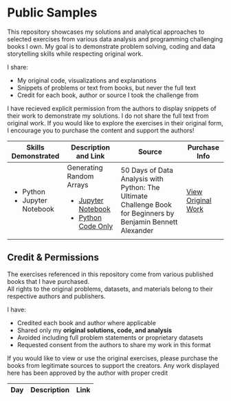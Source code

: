 # Public Samples
This repository showcases my solutions and analytical approaches to selected exercises from various data analysis and programming challenging books I own. My goal is to demonstrate problem solving, coding and data storytelling skills while respecting original work.

I share:
- My original code, visualizations and explanations
- Snippets of problems or text from books, but never the full text
- Credit for each book, author or source I took the challenge from

I have recieved explicit permission from the authors to display snippets of their work to demonstrate my solutions. I do not share the full text from original work. If you would like to explore the exercises in their original form, I encourage you to purchase the content and support the authors!

| Skills Demonstrated | Description and Link | Source | Purchase Info |
|-----|---|---|-----|
| <ul><li>Python</li><li>Jupyter Notebook</li></ul> | Generating Random Arrays<ul><li>[Jupyter Notebook]([Jupyter-Notebook/day03.ipynb](https://github.com/MegApril/public-samples/tree/4431e9b3aa6721b64b34021c1af32b42e50a245a/Jupyter%20Notebook))</li><li>[Python Code Only](python/random-arrays.py)</li></ul> | 50 Days of Data Analysis with Python: The Ultimate Challenge Book for Beginners by Benjamin Bennett Alexander| [View Original Work](https://benjaminb.gumroad.com "View all work by Mr. Alexander") |


## Credit & Permissions

The exercises referenced in this repository come from various published books that I have purchased.  
All rights to the original problems, datasets, and materials belong to their respective authors and publishers.

I have:
- Credited each book and author where applicable
- Shared only my **original solutions, code, and analysis**
- Avoided including full problem statements or proprietary datasets
- Requested consent from the authors to share my work in this format

If you would like to view or use the original exercises, please purchase the books from legitimate sources to support the creators.
Any work displayed here has been approved by the author with proper credit

| Day  | Description | Link  |
|---|---|---|
